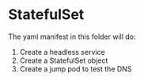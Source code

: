 # StatefulSet

The yaml manifest in this folder will do:
1) Create a headless service
2) Create a StatefulSet object
3) Create a jump pod to test the DNS